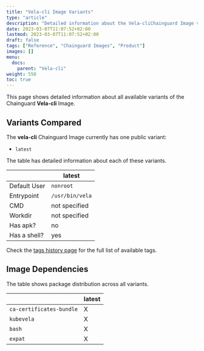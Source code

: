 ```yaml
---
title: "Vela-cli Image Variants"
type: "article"
description: "Detailed information about the Vela-cliChainguard Image variants"
date: 2023-03-07T11:07:52+02:00
lastmod: 2023-03-07T11:07:52+02:00
draft: false
tags: ["Reference", "Chainguard Images", "Product"]
images: []
menu:
  docs:
    parent: "Vela-cli"
weight: 550
toc: true
---
```


This page shows detailed information about all available variants of the Chainguard **Vela-cli** Image.

## Variants Compared
The **vela-cli** Chainguard Image currently has one public variant: 

- `latest`

The table has detailed information about each of these variants.

|              | latest          |
|--------------|-----------------|
| Default User | `nonroot`       |
| Entrypoint   | `/usr/bin/vela` |
| CMD          | not specified   |
| Workdir      | not specified   |
| Has apk?     | no              |
| Has a shell? | yes             |

Check the [tags history page](/chainguard/chainguard-images/reference/vela-cli/tags_history/) for the full list of available tags.
## Image Dependencies
The table shows package distribution across all variants.

|                          | latest |
|--------------------------|--------|
| `ca-certificates-bundle` | X      |
| `kubevela`               | X      |
| `bash`                   | X      |
| `expat`                  | X      |
